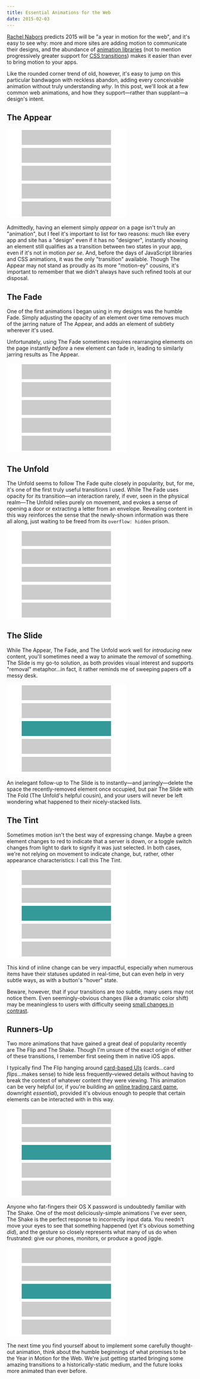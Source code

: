 ```yaml
---
title: Essential Animations for the Web
date: 2015-02-03
---
```


[Rachel Nabors](http://rachelnabors.com/) predicts 2015 will be "a year in motion for the web", and it's easy to see why: more and more sites are adding motion to communicate their designs, and the abundance of [animation libraries](http://julian.com/research/velocity/) (not to mention progressively greater support for [CSS transitions](http://caniuse.com/#feat=css-transitions)) makes it easier than ever to bring motion to your apps.

Like the rounded corner trend of old, however, it's easy to jump on this particular bandwagon with reckless abandon, adding every conceivable animation without truly understanding _why_. In this post, we'll look at a few common web animations, and how they support—rather than supplant—a design's intent.

## The Appear

![An example of The Appear animation](/2015/02/essential-animations-for-the-web/1-the-appear.gif)

Admittedly, having an element simply _appear_ on a page isn't truly an "animation", but I feel it's important to list for two reasons: much like every app and site has a "design" even if it has no "designer", instantly showing an element still qualifies as a transition between two states in your app, even if it's not in motion _per se_. And, before the days of JavaScript libraries and CSS animations, it was the only "transition" available. Though The Appear may not stand as proudly as its more "motion-ey" cousins, it's important to remember that we didn't always have such refined tools at our disposal.

## The Fade

One of the first animations I began using in my designs was the humble Fade. Simply adjusting the opacity of an element over time removes much of the jarring nature of The Appear, and adds an element of subtlety wherever it's used.

Unfortunately, using The Fade sometimes requires rearranging elements on the page instantly _before_ a new element can fade in, leading to similarly jarring results as The Appear.

![An example of The Fade animation](/2015/02/essential-animations-for-the-web/2-the-fade.gif)

## The Unfold

The Unfold seems to follow The Fade quite closely in popularity, but, for me, it's one of the first truly useful transitions I used. While The Fade uses opacity for its transition—an interaction rarely, if ever, seen in the physical realm—The Unfold relies purely on movement, and evokes a sense of opening a door or extracting a letter from an envelope. Revealing content in this way reinforces the sense that the newly-shown information was there all along, just waiting to be freed from its `overflow: hidden` prison.

![An example of The Unfold animation](/2015/02/essential-animations-for-the-web/3-the-unfold.gif)

## The Slide

While The Appear, The Fade, and The Unfold work well for _introducing_ new content, you'll sometimes need a way to animate the _removal_ of something. The Slide is my go-to solution, as both provides visual interest and supports "removal" metaphor...in fact, it rather reminds me of sweeping papers off a messy desk.

![An example of The Slide animation](/2015/02/essential-animations-for-the-web/4-the-slide.gif)

An inelegant follow-up to The Slide is to instantly—and jarringly—delete the space the recently-removed element once occupied, but pair The Slide with The Fold (The Unfold's helpful cousin), and your users will never be left wondering what happened to their nicely-stacked lists.

## The Tint

Sometimes motion isn't the best way of expressing change. Maybe a green element changes to red to indicate that a server is down, or a toggle switch changes from light to dark to signify it was just selected. In both cases, we're not relying on movement to indicate change, but, rather, other appearance characteristics: I call this The Tint.

![An example of The Tint animation](/2015/02/essential-animations-for-the-web/5-the-tint.gif)

This kind of inline change can be very impactful, especially when numerous items have their statuses updated in real-time, but can even help in very subtle ways, as with a button's "hover" state.

Beware, however, that if your transitions are _too_ subtle, many users may not notice them. Even seemingly-obvious changes (like a dramatic color shift) may be meaningless to users with difficulty seeing [small changes in contrast](http://www.w3.org/TR/UNDERSTANDING-WCAG20/visual-audio-contrast-contrast.html).

## Runners-Up

Two more animations that have gained a great deal of popularity recently are The Flip and The Shake. Though I'm unsure of the exact origin of either of these transitions, I remember first seeing them in native iOS apps.

I typically find The Flip hanging around [card-based UIs](http://semantic-ui.com/views/card.html) (cards...card _flips_...makes sense) to hide less frequently–viewed details without having to  break the context of whatever content they were viewing. This animation can be very helpful (or, if you're building an [online trading card game](http://neonmob.com/), downright _essential_), provided it's obvious enough to people that certain elements can be interacted with in this way.

![An example of The Flip animation](/2015/02/essential-animations-for-the-web/6-the-flip.gif)

Anyone who fat-fingers their OS X password is undoubtedly familiar with The Shake. One of the most deliciously-simple animations I've ever seen, The Shake is the perfect response to incorrectly input data. You needn't move your eyes to see that something happened (yet it's obvious something _did_), and the gesture so closely represents what many of us do when frustrated: give our phones, monitors, or produce a good jiggle.

![An example of The Flip animation](/2015/02/essential-animations-for-the-web/7-the-shake.gif)

The next time you find yourself about to implement some carefully thought-out animation, think about the humble beginnings of what promises to be the Year in Motion for the Web. We're just getting started bringing some amazing transitions to a historically-static medium, and the future looks more animated than ever before.
